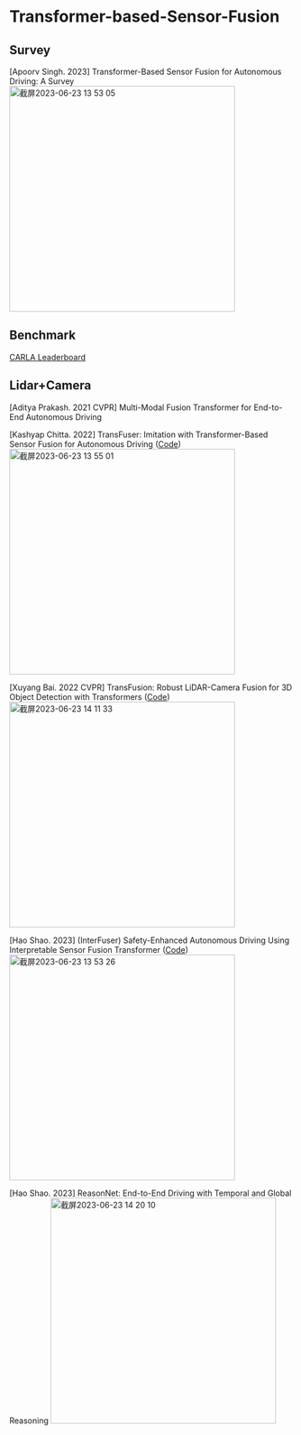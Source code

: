 # Transformer-based-Sensor-Fusion

## Survey
[Apoorv Singh. 2023] Transformer-Based Sensor Fusion for Autonomous Driving: A Survey
<img width="400" alt="截屏2023-06-23 13 53 05" src="https://github.com/ruoxianglee/Transformer-based-Sensor-Fusion/assets/36948139/6f118cfb-d96d-44fd-9856-9d06e91d7c2b">

## Benchmark
[CARLA Leaderboard](https://leaderboard.carla.org/leaderboard/)

## Lidar+Camera
[Aditya Prakash. 2021 CVPR] Multi-Modal Fusion Transformer for End-to-End Autonomous Driving

[Kashyap Chitta. 2022] TransFuser: Imitation with Transformer-Based Sensor Fusion for Autonomous Driving ([Code](https://github.com/autonomousvision/transfuser))
<img width="400" alt="截屏2023-06-23 13 55 01" src="https://github.com/ruoxianglee/Transformer-based-Sensor-Fusion/assets/36948139/3d482ac0-8a35-4a78-b333-ae106ccd3e72">

[Xuyang Bai. 2022 CVPR] TransFusion: Robust LiDAR-Camera Fusion for 3D Object Detection with Transformers ([Code](https://github.com/XuyangBai/TransFusion/))
<img width="400" alt="截屏2023-06-23 14 11 33" src="https://github.com/ruoxianglee/Transformer-based-Sensor-Fusion/assets/36948139/a7a26693-4dcf-43fd-941f-5aaab41e6baa">

[Hao Shao. 2023] (InterFuser) Safety-Enhanced Autonomous Driving Using Interpretable Sensor Fusion Transformer ([Code](https://github.com/opendilab/InterFuser))
<img width="400" alt="截屏2023-06-23 13 53 26" src="https://github.com/ruoxianglee/Transformer-based-Sensor-Fusion/assets/36948139/d242abb6-3a5f-42f3-b9af-fd1cd156e1a6">

[Hao Shao. 2023] ReasonNet: End-to-End Driving with Temporal and Global Reasoning
<img width="400" alt="截屏2023-06-23 14 20 10" src="https://github.com/ruoxianglee/Transformer-based-Sensor-Fusion/assets/36948139/bda8755a-4ddb-4c0f-8315-c5d2b58d3bb3">
